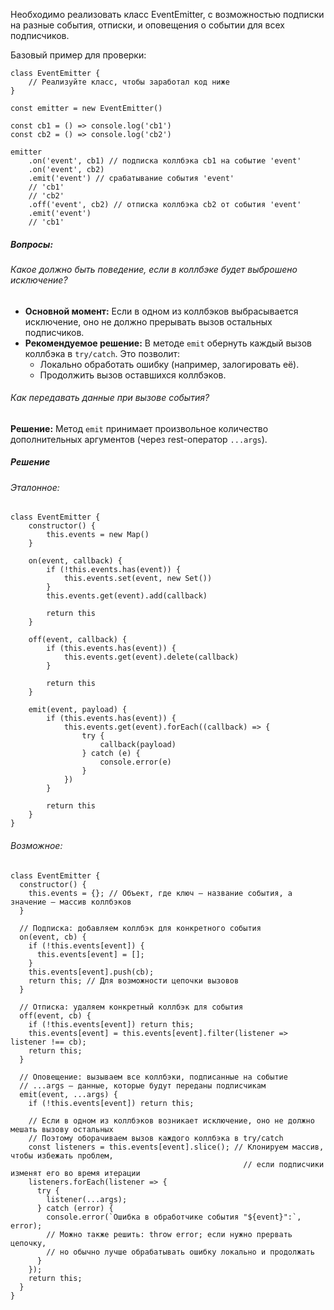 Необходимо реализовать класс EventEmitter, с возможностью подписки на разные события, отписки, и оповещения о событии для всех подписчиков.

Базовый пример для проверки:

```JS
class EventEmitter {
    // Реализуйте класс, чтобы заработал код ниже
}
 
const emitter = new EventEmitter()
 
const cb1 = () => console.log('cb1')
const cb2 = () => console.log('cb2')
 
emitter
    .on('event', cb1) // подписка коллбэка cb1 на событие 'event'
    .on('event', cb2)
    .emit('event') // срабатывание события 'event'
    // 'cb1'
    // 'cb2'
    .off('event', cb2) // отписка коллбэка cb2 от события 'event'
    .emit('event')
    // 'cb1'
```

##### Вопросы:
###### Какое должно быть поведение, если в коллбэке будет выброшено исключение?

- **Основной момент:** Если в одном из коллбэков выбрасывается исключение, оно не должно прерывать вызов остальных подписчиков.
- **Рекомендуемое решение:** В методе `emit` обернуть каждый вызов коллбэка в `try/catch`. Это позволит:
    - Локально обработать ошибку (например, залогировать её).
    - Продолжить вызов оставшихся коллбэков.

###### Как передавать данные при вызове события?
**Решение:** Метод `emit` принимает произвольное количество дополнительных аргументов (через rest-оператор `...args`).

##### Решение

###### Эталонное:
``` JS
class EventEmitter {
    constructor() {
        this.events = new Map()
    }
 
    on(event, callback) {
        if (!this.events.has(event)) {
            this.events.set(event, new Set())
        }
        this.events.get(event).add(callback)
 
        return this
    }
 
    off(event, callback) {
        if (this.events.has(event)) {
            this.events.get(event).delete(callback)
        }
 
        return this
    }
 
    emit(event, payload) {
        if (this.events.has(event)) {
            this.events.get(event).forEach((callback) => {
                try {
                    callback(payload)
                } catch (e) {
                    console.error(e)
                }
            })
        }
 
        return this
    }
}
```

###### Возможное:
```JS
class EventEmitter {
  constructor() {
    this.events = {}; // Объект, где ключ — название события, а значение — массив коллбэков
  }

  // Подписка: добавляем коллбэк для конкретного события
  on(event, cb) {
    if (!this.events[event]) {
      this.events[event] = [];
    }
    this.events[event].push(cb);
    return this; // Для возможности цепочки вызовов
  }

  // Отписка: удаляем конкретный коллбэк для события
  off(event, cb) {
    if (!this.events[event]) return this;
    this.events[event] = this.events[event].filter(listener => listener !== cb);
    return this;
  }

  // Оповещение: вызываем все коллбэки, подписанные на событие
  // ...args — данные, которые будут переданы подписчикам
  emit(event, ...args) {
    if (!this.events[event]) return this;

    // Если в одном из коллбэков возникает исключение, оно не должно мешать вызову остальных
    // Поэтому оборачиваем вызов каждого коллбэка в try/catch
    const listeners = this.events[event].slice(); // Клонируем массив, чтобы избежать проблем,
                                                    // если подписчики изменят его во время итерации
    listeners.forEach(listener => {
      try {
        listener(...args);
      } catch (error) {
        console.error(`Ошибка в обработчике события "${event}":`, error);
        // Можно также решить: throw error; если нужно прервать цепочку,
        // но обычно лучше обрабатывать ошибку локально и продолжать
      }
    });
    return this;
  }
}
```
